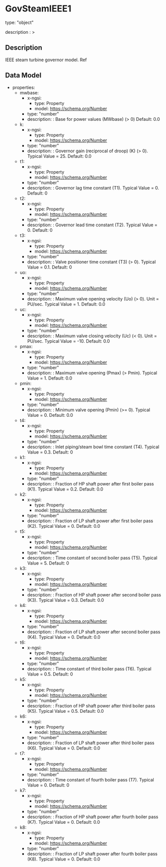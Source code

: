 # GovSteamIEEE1
type: "object"
description : >
## Description
IEEE steam turbine governor model.  Ref

## Data Model
  - properties:
    - mwbase:
      - x-ngsi:
        - type: Property
        - model: https://schema.org/Number
      - type: "number"
      - description: : Base for power values (MWbase) (> 0) Default: 0.0
    - k:
      - x-ngsi:
        - type: Property
        - model: https://schema.org/Number
      - type: "number"
      - description: : Governor gain (reciprocal of droop) (K) (> 0).  Typical Value = 25. Default: 0.0
    - t1:
      - x-ngsi:
        - type: Property
        - model: https://schema.org/Number
      - type: "number"
      - description: : Governor lag time constant (T1).  Typical Value = 0. Default: 0
    - t2:
      - x-ngsi:
        - type: Property
        - model: https://schema.org/Number
      - type: "number"
      - description: : Governor lead time constant (T2).  Typical Value = 0. Default: 0
    - t3:
      - x-ngsi:
        - type: Property
        - model: https://schema.org/Number
      - type: "number"
      - description: : Valve positioner time constant (T3) (> 0).  Typical Value = 0.1. Default: 0
    - uo:
      - x-ngsi:
        - type: Property
        - model: https://schema.org/Number
      - type: "number"
      - description: : Maximum valve opening velocity (Uo) (> 0).  Unit = PU/sec.  Typical Value = 1. Default: 0.0
    - uc:
      - x-ngsi:
        - type: Property
        - model: https://schema.org/Number
      - type: "number"
      - description: : Maximum valve closing velocity (Uc) (< 0).  Unit = PU/sec.  Typical Value = -10. Default: 0.0
    - pmax:
      - x-ngsi:
        - type: Property
        - model: https://schema.org/Number
      - type: "number"
      - description: : Maximum valve opening (Pmax) (> Pmin).  Typical Value = 1. Default: 0.0
    - pmin:
      - x-ngsi:
        - type: Property
        - model: https://schema.org/Number
      - type: "number"
      - description: : Minimum valve opening (Pmin) (>= 0).  Typical Value = 0. Default: 0.0
    - t4:
      - x-ngsi:
        - type: Property
        - model: https://schema.org/Number
      - type: "number"
      - description: : Inlet piping/steam bowl time constant (T4).  Typical Value = 0.3. Default: 0
    - k1:
      - x-ngsi:
        - type: Property
        - model: https://schema.org/Number
      - type: "number"
      - description: : Fraction of HP shaft power after first boiler pass (K1).  Typical Value = 0.2. Default: 0.0
    - k2:
      - x-ngsi:
        - type: Property
        - model: https://schema.org/Number
      - type: "number"
      - description: : Fraction of LP shaft power after first boiler pass (K2).  Typical Value = 0. Default: 0.0
    - t5:
      - x-ngsi:
        - type: Property
        - model: https://schema.org/Number
      - type: "number"
      - description: : Time constant of second boiler pass (T5).  Typical Value = 5. Default: 0
    - k3:
      - x-ngsi:
        - type: Property
        - model: https://schema.org/Number
      - type: "number"
      - description: : Fraction of HP shaft power after second boiler pass (K3).  Typical Value = 0.3. Default: 0.0
    - k4:
      - x-ngsi:
        - type: Property
        - model: https://schema.org/Number
      - type: "number"
      - description: : Fraction of LP shaft power after second boiler pass (K4).  Typical Value = 0. Default: 0.0
    - t6:
      - x-ngsi:
        - type: Property
        - model: https://schema.org/Number
      - type: "number"
      - description: : Time constant of third boiler pass (T6).  Typical Value = 0.5. Default: 0
    - k5:
      - x-ngsi:
        - type: Property
        - model: https://schema.org/Number
      - type: "number"
      - description: : Fraction of HP shaft power after third boiler pass (K5).  Typical Value = 0.5. Default: 0.0
    - k6:
      - x-ngsi:
        - type: Property
        - model: https://schema.org/Number
      - type: "number"
      - description: : Fraction of LP shaft power after third boiler pass (K6).  Typical Value = 0. Default: 0.0
    - t7:
      - x-ngsi:
        - type: Property
        - model: https://schema.org/Number
      - type: "number"
      - description: : Time constant of fourth boiler pass (T7).  Typical Value = 0. Default: 0
    - k7:
      - x-ngsi:
        - type: Property
        - model: https://schema.org/Number
      - type: "number"
      - description: : Fraction of HP shaft power after fourth boiler pass (K7).  Typical Value = 0. Default: 0.0
    - k8:
      - x-ngsi:
        - type: Property
        - model: https://schema.org/Number
      - type: "number"
      - description: : Fraction of LP shaft power after fourth boiler pass (K8).  Typical Value = 0. Default: 0.0
